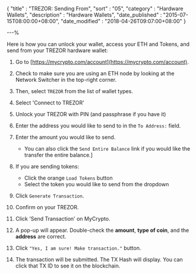 {
"title"       : "TREZOR: Sending From",
"sort"        : "05",
"category"    : "Hardware Wallets",
"description" : "Hardware Wallets",
"date_published" : "2015-07-15T08:00:00+08:00",
"date_modified"  : "2018-04-26T09:07:00+08:00"
}

---%

Here is how you can unlock your wallet, access your ETH and Tokens, and send from your TREZOR hardware wallet:

1. Go to [https://mycrypto.com/account](https://mycrypto.com/account).

2. Check to make sure you are using an ETH node by looking at the Network Switcher in the top-right corner.

3. Then, select `TREZOR` from the list of wallet types.

3.  Select 'Connect to TREZOR'

4.  Unlock your TREZOR with PIN (and passphrase if you have it)

4. Enter the address you would like to send to in the `To Address:` field.

5. Enter the amount you would like to send.
	- You can also click the `Send Entire Balance` link if you would like the transfer the entire balance.]

6. If you are sending tokens:
	- Click the orange `Load Tokens` button
	- Select the token you would like to send from the dropdown

7. Click `Generate Transaction`.

8. Confirm on your TREZOR.

9. Click 'Send Transaction' on MyCrypto.

10. A pop-up will appear. Double-check the **amount**, **type of coin**, and the **address** are correct.

11. Click `"Yes, I am sure! Make transaction."` button.

12. The transaction will be submitted. The TX Hash will display. You can click that TX ID to see it on the blockchain.
